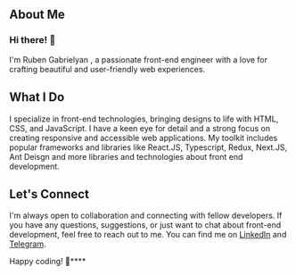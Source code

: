 
## About Me

### Hi there! 👋
I'm Ruben Gabrielyan , a passionate front-end engineer with a love for crafting beautiful and user-friendly web experiences.

## What I Do

I specialize in front-end technologies, bringing designs to life with HTML, CSS, and JavaScript. I have a keen eye for detail and a strong focus on creating responsive and accessible web applications. My toolkit includes popular frameworks and libraries like React.JS, Typescript, Redux, Next.JS, Ant Deisgn and more libraries and technologies about front end development.

## Let's Connect

I'm always open to collaboration and connecting with fellow developers. If you have any questions, suggestions, or just want to chat about front-end development, feel free to reach out to me. You can find me on [LinkedIn](https://www.linkedin.com/in/gabrielianruben/) and [Telegram](https://t.me/gabrielianruben).

Happy coding! 🚀****
